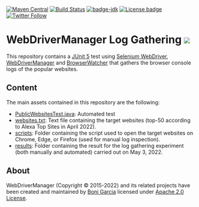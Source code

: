 [![Maven Central](https://img.shields.io/maven-central/v/io.github.bonigarcia/webdrivermanager.svg)](https://search.maven.org/#search%7Cga%7C1%7Cg%3Aio.github.bonigarcia%20a%3Awebdrivermanager)
[![Build Status](https://github.com/bonigarcia/webdrivermanager-log-gathering/workflows/build/badge.svg)](https://github.com/bonigarcia/webdrivermanager-log-gathering/actions)
[![badge-jdk](https://img.shields.io/badge/jdk-8-green.svg)](https://www.oracle.com/technetwork/java/javase/downloads/index.html)
[![License badge](https://img.shields.io/badge/license-Apache2-green.svg)](https://www.apache.org/licenses/LICENSE-2.0)
[![Twitter Follow](https://img.shields.io/twitter/follow/boni_gg.svg?style=social)](https://twitter.com/boni_gg)

# WebDriverManager Log Gathering [![][Logo]][GitHub Repository]

This repository contains a [JUnit 5] test using [Selenium WebDriver], [WebDriverManager] and [BrowserWatcher] that gathers the browser console logs of the popular websites.

## Content

The main assets contained in this repository are the following:

- [PublicWebsitesTest.java](https://github.com/bonigarcia/webdrivermanager-log-gathering/blob/main/src/test/java/io/github/bonigarcia/wdm/test/PublicWebsitesTest.java): Automated test
- [websites.txt](https://github.com/bonigarcia/webdrivermanager-log-gathering/blob/main/src/test/resources/websites.txt): Text file containing the target websites (top-50 according to Alexa Top Sites in April 2022).
- [scripts](https://github.com/bonigarcia/webdrivermanager-log-gathering/tree/main/scripts): Folder containing the script used to open the target websites on Chrome, Edge, or Firefox (used for manual log inspection).
- [results](https://github.com/bonigarcia/webdrivermanager-log-gathering/tree/main/results): Folder containing the result for the log gathering experiment (both manually and automated) carried out on May 3, 2022.

## About

WebDriverManager (Copyright &copy; 2015-2022) and its related projects have been created and maintained by [Boni Garcia] licensed under [Apache 2.0 License].

[Apache 2.0 License]: https://www.apache.org/licenses/LICENSE-2.0
[Boni Garcia]: https://bonigarcia.dev/
[JUnit 5]: https://junit.org/junit5/docs/current/user-guide/
[Selenium WebDriver]: https://www.selenium.dev/documentation/webdriver/
[WebDriverManager]:https://bonigarcia.dev/webdrivermanager/
[Logo]: https://bonigarcia.github.io/img/webdrivermanager.png
[GitHub Repository]: https://github.com/bonigarcia/webdrivermanager-log-gathering
[BrowserWatcher]: https://bonigarcia.dev/browserwatcher/
[Alexa Top Sites]: https://www.alexa.com/topsites
